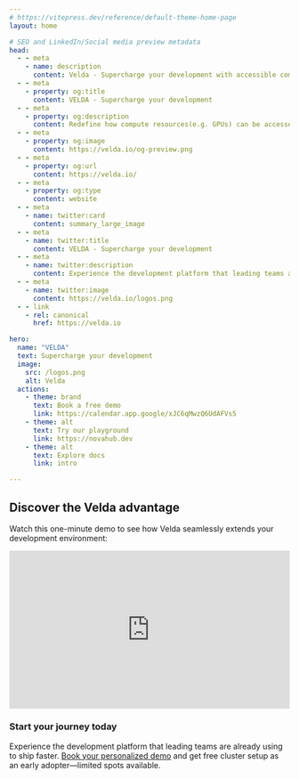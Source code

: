 ```yaml
---
# https://vitepress.dev/reference/default-theme-home-page
layout: home

# SEO and LinkedIn/Social media preview metadata
head:
  - - meta
    - name: description
      content: Velda - Supercharge your development with accessible compute power as you need.
  - - meta
    - property: og:title
      content: VELDA - Supercharge your development
  - - meta
    - property: og:description
      content: Redefine how compute resources(e.g. GPUs) can be accessed through a personalized HPC cluster. Stop spending on GPUs when they're inactive, or scale your application like your machine has unbounded power. Book your personalized demo today.
  - - meta
    - property: og:image
      content: https://velda.io/og-preview.png
  - - meta
    - property: og:url
      content: https://velda.io/
  - - meta
    - property: og:type
      content: website
  - - meta
    - name: twitter:card
      content: summary_large_image
  - - meta
    - name: twitter:title
      content: VELDA - Supercharge your development
  - - meta
    - name: twitter:description
      content: Experience the development platform that leading teams are already using to ship faster.
  - - meta
    - name: twitter:image
      content: https://velda.io/logos.png
  - - link
    - rel: canonical
      href: https://velda.io

hero:
  name: "VELDA"
  text: Supercharge your development
  image:
    src: /logos.png
    alt: Velda
  actions:
    - theme: brand
      text: Book a free demo
      link: https://calendar.app.google/xJC6qMwzQ6UdAFVs5
    - theme: alt
      text: Try our playground
      link: https://novahub.dev
    - theme: alt
      text: Explore docs
      link: intro

---
```

<Animations />

## Discover the Velda advantage
Watch this one-minute demo to see how Velda seamlessly extends your development environment:
<div style="max-width: 720px; box-sizing: border-box;">
  <iframe
    width="100%"
    src="https://www.youtube.com/embed/fr58LREZ6vQ"
    title="Velda Demo"
    frameborder="0"
    allow="accelerometer; autoplay; clipboard-write; encrypted-media; gyroscope; picture-in-picture; web-share"
    allowfullscreen
    style="display: block; border: none; aspect-ratio: 16/9;"
  ></iframe>
</div>

### Start your journey today

Experience the development platform that leading teams are already using to ship faster. [Book your personalized demo](https://calendar.app.google/xJC6qMwzQ6UdAFVs5) and get free cluster setup as an early adopter—limited spots available.